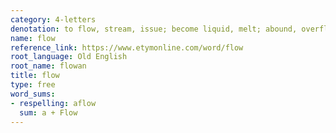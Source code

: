 ```yaml
---
category: 4-letters
denotation: to flow, stream, issue; become liquid, melt; abound, overflow
name: flow
reference_link: https://www.etymonline.com/word/flow
root_language: Old English
root_name: flowan
title: flow
type: free
word_sums:
- respelling: aflow
  sum: a + Flow
---
```

